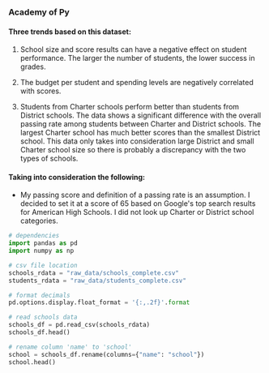 ### Academy of Py

#### Three trends based on this dataset:

1. School size and score results can have a negative effect on student performance. The larger the number of students, the lower success in grades.

2. The budget per student and spending levels are negatively correlated with scores.

3. Students from Charter schools perform better than students from District schools. The data shows a significant difference with the overall passing rate among students between Charter and District schools. The largest Charter school has much better scores than the smallest District school. This data only takes into consideration large District and small Charter school size so there is probably a discrepancy with the two types of schools.

#### Taking into consideration the following:
* My passing score and definition of a passing rate is an assumption. I decided to set it at a score of 65 based on Google's top search results for American High Schools. I did not look up Charter or District school categories. 

```python
# dependencies
import pandas as pd
import numpy as np
```


```python
# csv file location
schools_rdata = "raw_data/schools_complete.csv"
students_rdata = "raw_data/students_complete.csv"
```


```python
# format decimals
pd.options.display.float_format = '{:,.2f}'.format

# read schools data
schools_df = pd.read_csv(schools_rdata)
schools_df.head()

# rename column 'name' to 'school'
school = schools_df.rename(columns={"name": "school"})
school.head()
```

<div>
<!-- <style>
    .dataframe thead tr:only-child th {
        text-align: right;
    }

    .dataframe thead th {
        text-align: left;
    }

    .dataframe tbody tr th {
        vertical-align: top;
    }
</style> -->

<table border="1" class="dataframe">
  <thead>
    <tr style="text-align: right;">
      <th></th>
      <th>School ID</th>
      <th>school</th>
      <th>type</th>
      <th>size</th>
      <th>budget</th>
    </tr>
  </thead>
  <tbody>
    <tr>
      <th>0</th>
      <td>0</td>
      <td>Huang High School</td>
      <td>District</td>
      <td>2917</td>
      <td>1910635</td>
    </tr>
    <tr>
      <th>1</th>
      <td>1</td>
      <td>Figueroa High School</td>
      <td>District</td>
      <td>2949</td>
      <td>1884411</td>
    </tr>
    <tr>
      <th>2</th>
      <td>2</td>
      <td>Shelton High School</td>
      <td>Charter</td>
      <td>1761</td>
      <td>1056600</td>
    </tr>
    <tr>
      <th>3</th>
      <td>3</td>
      <td>Hernandez High School</td>
      <td>District</td>
      <td>4635</td>
      <td>3022020</td>
    </tr>
    <tr>
      <th>4</th>
      <td>4</td>
      <td>Griffin High School</td>
      <td>Charter</td>
      <td>1468</td>
      <td>917500</td>
    </tr>
  </tbody>
</table>
</div>




```python
# read students data
students_df = pd.read_csv(students_rdata)
students_df.head()
```




<div>
<style>
    .dataframe thead tr:only-child th {
        text-align: right;
    }

    .dataframe thead th {
        text-align: left;
    }

    .dataframe tbody tr th {
        vertical-align: top;
    }
</style>
<table border="1" class="dataframe">
  <thead>
    <tr style="text-align: right;">
      <th></th>
      <th>Student ID</th>
      <th>name</th>
      <th>gender</th>
      <th>grade</th>
      <th>school</th>
      <th>reading_score</th>
      <th>math_score</th>
    </tr>
  </thead>
  <tbody>
    <tr>
      <th>0</th>
      <td>0</td>
      <td>Paul Bradley</td>
      <td>M</td>
      <td>9th</td>
      <td>Huang High School</td>
      <td>66</td>
      <td>79</td>
    </tr>
    <tr>
      <th>1</th>
      <td>1</td>
      <td>Victor Smith</td>
      <td>M</td>
      <td>12th</td>
      <td>Huang High School</td>
      <td>94</td>
      <td>61</td>
    </tr>
    <tr>
      <th>2</th>
      <td>2</td>
      <td>Kevin Rodriguez</td>
      <td>M</td>
      <td>12th</td>
      <td>Huang High School</td>
      <td>90</td>
      <td>60</td>
    </tr>
    <tr>
      <th>3</th>
      <td>3</td>
      <td>Dr. Richard Scott</td>
      <td>M</td>
      <td>12th</td>
      <td>Huang High School</td>
      <td>67</td>
      <td>58</td>
    </tr>
    <tr>
      <th>4</th>
      <td>4</td>
      <td>Bonnie Ray</td>
      <td>F</td>
      <td>9th</td>
      <td>Huang High School</td>
      <td>97</td>
      <td>84</td>
    </tr>
  </tbody>
</table>
</div>




```python
# find totals for district:
school_list = students_df['school'].unique()
total_schools = len(school_list)
total_students = students_df['name'].count()
total_budget = schools_df['budget'].sum()

# find averages for scores:
ave_math_score=students_df['math_score'].mean()
ave_reading_score=students_df['reading_score'].mean()

# locate and count passing (i.e. better than 65, based on US high school data) scores
math_pass_df = students_df.loc[students_df["math_score"] >= 65, :]
math_pass_count = math_pass_df['math_score'].count()
reading_pass_df = students_df.loc[students_df["reading_score"] >= 65, :]
reading_pass_count = reading_pass_df['reading_score'].count()

# calculate percentages:
percent_pass_math = math_pass_count/total_students*100
percent_pass_reading = reading_pass_count/total_students*100
percent_pass_overall = (math_pass_count + reading_pass_count)/total_students*50

# build district summary dataframe:
district_breakdown = pd.DataFrame({"Total Schools": [total_schools],
                                   "Total Students": [total_students],
                                   "Total Budget": [total_budget],
                                   "Average Math Score": [ave_math_score],
                                   "Average Reading Score": [ave_reading_score],
                                   "% Passing Math":[percent_pass_math],
                                   "% Passing Reading":[percent_pass_reading],
                                   "% Overall Passing Rate": [percent_pass_overall]})
district_breakdown['Total Budget'] = district_breakdown['Total Budget'].map('${:,.2f}'.format)
district_breakdown=district_breakdown[['Total Schools','Total Students','Total Budget','Average Math Score', 'Average Reading Score','% Passing Math','% Passing Reading','% Overall Passing Rate']]

district_breakdown
```




<div>
<style>
    .dataframe thead tr:only-child th {
        text-align: right;
    }

    .dataframe thead th {
        text-align: left;
    }

    .dataframe tbody tr th {
        vertical-align: top;
    }
</style>
<table border="1" class="dataframe">
  <thead>
    <tr style="text-align: right;">
      <th></th>
      <th>Total Schools</th>
      <th>Total Students</th>
      <th>Total Budget</th>
      <th>Average Math Score</th>
      <th>Average Reading Score</th>
      <th>% Passing Math</th>
      <th>% Passing Reading</th>
      <th>% Overall Passing Rate</th>
    </tr>
  </thead>
  <tbody>
    <tr>
      <th>0</th>
      <td>15</td>
      <td>39170</td>
      <td>$24,649,428.00</td>
      <td>78.99</td>
      <td>81.88</td>
      <td>84.73</td>
      <td>96.20</td>
      <td>90.46</td>
    </tr>
  </tbody>
</table>
</div>




```python
# prepare schools df for merge with average students scores:
schools_df = schools_df.rename(index=str, columns={"name":"school"})
school_groups_df =students_df.groupby(["school"])
school_score_groups_df = school_groups_df[['school','math_score','reading_score']].mean().reset_index()

# merge schools data with average scores data:
aves_merge_df = pd.merge(school_score_groups_df, schools_df, on="school")

# find pass counts by school and merge with school summary df:
school_math_pass_group  = math_pass_df.groupby(["school"])
school_math_pass_df = school_math_pass_group[['math_score']].count().reset_index()
school_reading_pass_group  = reading_pass_df.groupby(["school"])
school_reading_pass_df = school_reading_pass_group[['reading_score']].count().reset_index()
pass_count_merge_df = pd.merge(aves_merge_df, school_math_pass_df, on="school")
pass_count_merge_df = pd.merge(pass_count_merge_df, school_reading_pass_df, on="school")

# complete per school summary with percentages columns and per student budgets:
pass_count_merge_df['% Passing Math'] = pass_count_merge_df['math_score_y']/pass_count_merge_df['size']*100
pass_count_merge_df['% Passing Reading'] = pass_count_merge_df['reading_score_y']/pass_count_merge_df['size']*100
pass_count_merge_df['% Overall Passing'] = (pass_count_merge_df['% Passing Math'] + pass_count_merge_df['% Passing Reading'])/2
pass_count_merge_df['Per Student Budget'] = pass_count_merge_df['budget']/pass_count_merge_df['size']

school_summary = pass_count_merge_df.rename(index=str, columns={"school":"School",'math_score_x':'Average Math Score',
                                                                'reading_score_x':'Average Reading Score','type':'School Type',
                                                                'size':'Total Students','budget':'Total Budget'})

school_summary = school_summary.drop(['math_score_y','reading_score_y','School ID'], axis = 1)
school_summary = school_summary[["School",'School Type','Total Students','Total Budget','Per Student Budget',
                                 'Average Math Score', 'Average Reading Score','% Passing Math',
                                 '% Passing Reading','% Overall Passing']]

school_summary = school_summary.set_index('School')
school_summary['Total Budget'] = school_summary['Total Budget'].map('${:,.2f}'.format)
school_summary['Per Student Budget'] = school_summary['Per Student Budget'].map('${:,.2f}'.format)
school_summary
```




<div>
<style>
    .dataframe thead tr:only-child th {
        text-align: right;
    }

    .dataframe thead th {
        text-align: left;
    }

    .dataframe tbody tr th {
        vertical-align: top;
    }
</style>
<table border="1" class="dataframe">
  <thead>
    <tr style="text-align: right;">
      <th></th>
      <th>School Type</th>
      <th>Total Students</th>
      <th>Total Budget</th>
      <th>Per Student Budget</th>
      <th>Average Math Score</th>
      <th>Average Reading Score</th>
      <th>% Passing Math</th>
      <th>% Passing Reading</th>
      <th>% Overall Passing</th>
    </tr>
    <tr>
      <th>School</th>
      <th></th>
      <th></th>
      <th></th>
      <th></th>
      <th></th>
      <th></th>
      <th></th>
      <th></th>
      <th></th>
    </tr>
  </thead>
  <tbody>
    <tr>
      <th>Bailey High School</th>
      <td>District</td>
      <td>4976</td>
      <td>$3,124,928.00</td>
      <td>$628.00</td>
      <td>77.05</td>
      <td>81.03</td>
      <td>77.91</td>
      <td>94.55</td>
      <td>86.23</td>
    </tr>
    <tr>
      <th>Cabrera High School</th>
      <td>Charter</td>
      <td>1858</td>
      <td>$1,081,356.00</td>
      <td>$582.00</td>
      <td>83.06</td>
      <td>83.98</td>
      <td>100.00</td>
      <td>100.00</td>
      <td>100.00</td>
    </tr>
    <tr>
      <th>Figueroa High School</th>
      <td>District</td>
      <td>2949</td>
      <td>$1,884,411.00</td>
      <td>$639.00</td>
      <td>76.71</td>
      <td>81.16</td>
      <td>77.18</td>
      <td>94.54</td>
      <td>85.86</td>
    </tr>
    <tr>
      <th>Ford High School</th>
      <td>District</td>
      <td>2739</td>
      <td>$1,763,916.00</td>
      <td>$644.00</td>
      <td>77.10</td>
      <td>80.75</td>
      <td>78.20</td>
      <td>93.87</td>
      <td>86.04</td>
    </tr>
    <tr>
      <th>Griffin High School</th>
      <td>Charter</td>
      <td>1468</td>
      <td>$917,500.00</td>
      <td>$625.00</td>
      <td>83.35</td>
      <td>83.82</td>
      <td>100.00</td>
      <td>100.00</td>
      <td>100.00</td>
    </tr>
    <tr>
      <th>Hernandez High School</th>
      <td>District</td>
      <td>4635</td>
      <td>$3,022,020.00</td>
      <td>$652.00</td>
      <td>77.29</td>
      <td>80.93</td>
      <td>77.73</td>
      <td>94.61</td>
      <td>86.17</td>
    </tr>
    <tr>
      <th>Holden High School</th>
      <td>Charter</td>
      <td>427</td>
      <td>$248,087.00</td>
      <td>$581.00</td>
      <td>83.80</td>
      <td>83.81</td>
      <td>100.00</td>
      <td>100.00</td>
      <td>100.00</td>
    </tr>
    <tr>
      <th>Huang High School</th>
      <td>District</td>
      <td>2917</td>
      <td>$1,910,635.00</td>
      <td>$655.00</td>
      <td>76.63</td>
      <td>81.18</td>
      <td>77.72</td>
      <td>94.48</td>
      <td>86.10</td>
    </tr>
    <tr>
      <th>Johnson High School</th>
      <td>District</td>
      <td>4761</td>
      <td>$3,094,650.00</td>
      <td>$650.00</td>
      <td>77.07</td>
      <td>80.97</td>
      <td>77.97</td>
      <td>94.48</td>
      <td>86.22</td>
    </tr>
    <tr>
      <th>Pena High School</th>
      <td>Charter</td>
      <td>962</td>
      <td>$585,858.00</td>
      <td>$609.00</td>
      <td>83.84</td>
      <td>84.04</td>
      <td>100.00</td>
      <td>100.00</td>
      <td>100.00</td>
    </tr>
    <tr>
      <th>Rodriguez High School</th>
      <td>District</td>
      <td>3999</td>
      <td>$2,547,363.00</td>
      <td>$637.00</td>
      <td>76.84</td>
      <td>80.74</td>
      <td>77.94</td>
      <td>94.62</td>
      <td>86.28</td>
    </tr>
    <tr>
      <th>Shelton High School</th>
      <td>Charter</td>
      <td>1761</td>
      <td>$1,056,600.00</td>
      <td>$600.00</td>
      <td>83.36</td>
      <td>83.73</td>
      <td>100.00</td>
      <td>100.00</td>
      <td>100.00</td>
    </tr>
    <tr>
      <th>Thomas High School</th>
      <td>Charter</td>
      <td>1635</td>
      <td>$1,043,130.00</td>
      <td>$638.00</td>
      <td>83.42</td>
      <td>83.85</td>
      <td>100.00</td>
      <td>100.00</td>
      <td>100.00</td>
    </tr>
    <tr>
      <th>Wilson High School</th>
      <td>Charter</td>
      <td>2283</td>
      <td>$1,319,574.00</td>
      <td>$578.00</td>
      <td>83.27</td>
      <td>83.99</td>
      <td>100.00</td>
      <td>100.00</td>
      <td>100.00</td>
    </tr>
    <tr>
      <th>Wright High School</th>
      <td>Charter</td>
      <td>1800</td>
      <td>$1,049,400.00</td>
      <td>$583.00</td>
      <td>83.68</td>
      <td>83.95</td>
      <td>100.00</td>
      <td>100.00</td>
      <td>100.00</td>
    </tr>
  </tbody>
</table>
</div>




```python
# extract the top performing schools
top_five_schools = school_summary.sort_values(by=["% Overall Passing"], ascending=False)
top_five_schools.head(5)
```




<div>
<style>
    .dataframe thead tr:only-child th {
        text-align: right;
    }

    .dataframe thead th {
        text-align: left;
    }

    .dataframe tbody tr th {
        vertical-align: top;
    }
</style>
<table border="1" class="dataframe">
  <thead>
    <tr style="text-align: right;">
      <th></th>
      <th>School Type</th>
      <th>Total Students</th>
      <th>Total Budget</th>
      <th>Per Student Budget</th>
      <th>Average Math Score</th>
      <th>Average Reading Score</th>
      <th>% Passing Math</th>
      <th>% Passing Reading</th>
      <th>% Overall Passing</th>
    </tr>
    <tr>
      <th>School</th>
      <th></th>
      <th></th>
      <th></th>
      <th></th>
      <th></th>
      <th></th>
      <th></th>
      <th></th>
      <th></th>
    </tr>
  </thead>
  <tbody>
    <tr>
      <th>Cabrera High School</th>
      <td>Charter</td>
      <td>1858</td>
      <td>$1,081,356.00</td>
      <td>$582.00</td>
      <td>83.06</td>
      <td>83.98</td>
      <td>100.00</td>
      <td>100.00</td>
      <td>100.00</td>
    </tr>
    <tr>
      <th>Griffin High School</th>
      <td>Charter</td>
      <td>1468</td>
      <td>$917,500.00</td>
      <td>$625.00</td>
      <td>83.35</td>
      <td>83.82</td>
      <td>100.00</td>
      <td>100.00</td>
      <td>100.00</td>
    </tr>
    <tr>
      <th>Holden High School</th>
      <td>Charter</td>
      <td>427</td>
      <td>$248,087.00</td>
      <td>$581.00</td>
      <td>83.80</td>
      <td>83.81</td>
      <td>100.00</td>
      <td>100.00</td>
      <td>100.00</td>
    </tr>
    <tr>
      <th>Pena High School</th>
      <td>Charter</td>
      <td>962</td>
      <td>$585,858.00</td>
      <td>$609.00</td>
      <td>83.84</td>
      <td>84.04</td>
      <td>100.00</td>
      <td>100.00</td>
      <td>100.00</td>
    </tr>
    <tr>
      <th>Shelton High School</th>
      <td>Charter</td>
      <td>1761</td>
      <td>$1,056,600.00</td>
      <td>$600.00</td>
      <td>83.36</td>
      <td>83.73</td>
      <td>100.00</td>
      <td>100.00</td>
      <td>100.00</td>
    </tr>
  </tbody>
</table>
</div>




```python
# lower five performing schools
lower_five_schools = top_five_schools.tail()
lower_five_schools = lower_five_schools.sort_values("% Overall Passing")
lower_five_schools
```




<div>
<style>
    .dataframe thead tr:only-child th {
        text-align: right;
    }

    .dataframe thead th {
        text-align: left;
    }

    .dataframe tbody tr th {
        vertical-align: top;
    }
</style>
<table border="1" class="dataframe">
  <thead>
    <tr style="text-align: right;">
      <th></th>
      <th>School Type</th>
      <th>Total Students</th>
      <th>Total Budget</th>
      <th>Per Student Budget</th>
      <th>Average Math Score</th>
      <th>Average Reading Score</th>
      <th>% Passing Math</th>
      <th>% Passing Reading</th>
      <th>% Overall Passing</th>
    </tr>
    <tr>
      <th>School</th>
      <th></th>
      <th></th>
      <th></th>
      <th></th>
      <th></th>
      <th></th>
      <th></th>
      <th></th>
      <th></th>
    </tr>
  </thead>
  <tbody>
    <tr>
      <th>Figueroa High School</th>
      <td>District</td>
      <td>2949</td>
      <td>$1,884,411.00</td>
      <td>$639.00</td>
      <td>76.71</td>
      <td>81.16</td>
      <td>77.18</td>
      <td>94.54</td>
      <td>85.86</td>
    </tr>
    <tr>
      <th>Ford High School</th>
      <td>District</td>
      <td>2739</td>
      <td>$1,763,916.00</td>
      <td>$644.00</td>
      <td>77.10</td>
      <td>80.75</td>
      <td>78.20</td>
      <td>93.87</td>
      <td>86.04</td>
    </tr>
    <tr>
      <th>Huang High School</th>
      <td>District</td>
      <td>2917</td>
      <td>$1,910,635.00</td>
      <td>$655.00</td>
      <td>76.63</td>
      <td>81.18</td>
      <td>77.72</td>
      <td>94.48</td>
      <td>86.10</td>
    </tr>
    <tr>
      <th>Hernandez High School</th>
      <td>District</td>
      <td>4635</td>
      <td>$3,022,020.00</td>
      <td>$652.00</td>
      <td>77.29</td>
      <td>80.93</td>
      <td>77.73</td>
      <td>94.61</td>
      <td>86.17</td>
    </tr>
    <tr>
      <th>Johnson High School</th>
      <td>District</td>
      <td>4761</td>
      <td>$3,094,650.00</td>
      <td>$650.00</td>
      <td>77.07</td>
      <td>80.97</td>
      <td>77.97</td>
      <td>94.48</td>
      <td>86.22</td>
    </tr>
  </tbody>
</table>
</div>




```python
# math scores by grade
twelfthgrade = students_df.loc[students_df["grade"] == "12th"].groupby("school")["math_score"].mean()
eleventhgrade = students_df.loc[students_df["grade"] == "11th"].groupby("school")["math_score"].mean()
tenthgrade = students_df.loc[students_df["grade"] == "10th"].groupby("school")["math_score"].mean()
ninthgrade = students_df.loc[students_df["grade"] == "9th"].groupby("school")["math_score"].mean()

math_scores = pd.DataFrame({
        "9th": ninthgrade,
        "10th": tenthgrade,
        "11th": eleventhgrade,
        "12th": twelfthgrade
})

math_scores = math_scores[["9th", "10th", "11th", "12th"]]
math_scores.index.name = " "
math_scores
```




<div>
<style>
    .dataframe thead tr:only-child th {
        text-align: right;
    }

    .dataframe thead th {
        text-align: left;
    }

    .dataframe tbody tr th {
        vertical-align: top;
    }
</style>
<table border="1" class="dataframe">
  <thead>
    <tr style="text-align: right;">
      <th></th>
      <th>9th</th>
      <th>10th</th>
      <th>11th</th>
      <th>12th</th>
    </tr>
    <tr>
      <th></th>
      <th></th>
      <th></th>
      <th></th>
      <th></th>
    </tr>
  </thead>
  <tbody>
    <tr>
      <th>Bailey High School</th>
      <td>77.08</td>
      <td>77.00</td>
      <td>77.52</td>
      <td>76.49</td>
    </tr>
    <tr>
      <th>Cabrera High School</th>
      <td>83.09</td>
      <td>83.15</td>
      <td>82.77</td>
      <td>83.28</td>
    </tr>
    <tr>
      <th>Figueroa High School</th>
      <td>76.40</td>
      <td>76.54</td>
      <td>76.88</td>
      <td>77.15</td>
    </tr>
    <tr>
      <th>Ford High School</th>
      <td>77.36</td>
      <td>77.67</td>
      <td>76.92</td>
      <td>76.18</td>
    </tr>
    <tr>
      <th>Griffin High School</th>
      <td>82.04</td>
      <td>84.23</td>
      <td>83.84</td>
      <td>83.36</td>
    </tr>
    <tr>
      <th>Hernandez High School</th>
      <td>77.44</td>
      <td>77.34</td>
      <td>77.14</td>
      <td>77.19</td>
    </tr>
    <tr>
      <th>Holden High School</th>
      <td>83.79</td>
      <td>83.43</td>
      <td>85.00</td>
      <td>82.86</td>
    </tr>
    <tr>
      <th>Huang High School</th>
      <td>77.03</td>
      <td>75.91</td>
      <td>76.45</td>
      <td>77.23</td>
    </tr>
    <tr>
      <th>Johnson High School</th>
      <td>77.19</td>
      <td>76.69</td>
      <td>77.49</td>
      <td>76.86</td>
    </tr>
    <tr>
      <th>Pena High School</th>
      <td>83.63</td>
      <td>83.37</td>
      <td>84.33</td>
      <td>84.12</td>
    </tr>
    <tr>
      <th>Rodriguez High School</th>
      <td>76.86</td>
      <td>76.61</td>
      <td>76.40</td>
      <td>77.69</td>
    </tr>
    <tr>
      <th>Shelton High School</th>
      <td>83.42</td>
      <td>82.92</td>
      <td>83.38</td>
      <td>83.78</td>
    </tr>
    <tr>
      <th>Thomas High School</th>
      <td>83.59</td>
      <td>83.09</td>
      <td>83.50</td>
      <td>83.50</td>
    </tr>
    <tr>
      <th>Wilson High School</th>
      <td>83.09</td>
      <td>83.72</td>
      <td>83.20</td>
      <td>83.04</td>
    </tr>
    <tr>
      <th>Wright High School</th>
      <td>83.26</td>
      <td>84.01</td>
      <td>83.84</td>
      <td>83.64</td>
    </tr>
  </tbody>
</table>
</div>




```python
# reading scores by grade
twelfthgrade = students_df.loc[students_df["grade"] == "12th"].groupby("school")["reading_score"].mean()
eleventhgrade = students_df.loc[students_df["grade"] == "11th"].groupby("school")["reading_score"].mean()
tenthgrade = students_df.loc[students_df["grade"] == "10th"].groupby("school")["reading_score"].mean()
ninthgrade = students_df.loc[students_df["grade"] == "9th"].groupby("school")["reading_score"].mean()

reading_scores = pd.DataFrame({
        "9th": ninthgrade,
        "10th": tenthgrade,
        "11th": eleventhgrade,
        "12th": twelfthgrade
})

reading_scores = reading_scores[["9th", "10th", "11th", "12th"]]
reading_scores.index.name = " "
reading_scores
```




<div>
<style>
    .dataframe thead tr:only-child th {
        text-align: right;
    }

    .dataframe thead th {
        text-align: left;
    }

    .dataframe tbody tr th {
        vertical-align: top;
    }
</style>
<table border="1" class="dataframe">
  <thead>
    <tr style="text-align: right;">
      <th></th>
      <th>9th</th>
      <th>10th</th>
      <th>11th</th>
      <th>12th</th>
    </tr>
    <tr>
      <th></th>
      <th></th>
      <th></th>
      <th></th>
      <th></th>
    </tr>
  </thead>
  <tbody>
    <tr>
      <th>Bailey High School</th>
      <td>81.30</td>
      <td>80.91</td>
      <td>80.95</td>
      <td>80.91</td>
    </tr>
    <tr>
      <th>Cabrera High School</th>
      <td>83.68</td>
      <td>84.25</td>
      <td>83.79</td>
      <td>84.29</td>
    </tr>
    <tr>
      <th>Figueroa High School</th>
      <td>81.20</td>
      <td>81.41</td>
      <td>80.64</td>
      <td>81.38</td>
    </tr>
    <tr>
      <th>Ford High School</th>
      <td>80.63</td>
      <td>81.26</td>
      <td>80.40</td>
      <td>80.66</td>
    </tr>
    <tr>
      <th>Griffin High School</th>
      <td>83.37</td>
      <td>83.71</td>
      <td>84.29</td>
      <td>84.01</td>
    </tr>
    <tr>
      <th>Hernandez High School</th>
      <td>80.87</td>
      <td>80.66</td>
      <td>81.40</td>
      <td>80.86</td>
    </tr>
    <tr>
      <th>Holden High School</th>
      <td>83.68</td>
      <td>83.32</td>
      <td>83.82</td>
      <td>84.70</td>
    </tr>
    <tr>
      <th>Huang High School</th>
      <td>81.29</td>
      <td>81.51</td>
      <td>81.42</td>
      <td>80.31</td>
    </tr>
    <tr>
      <th>Johnson High School</th>
      <td>81.26</td>
      <td>80.77</td>
      <td>80.62</td>
      <td>81.23</td>
    </tr>
    <tr>
      <th>Pena High School</th>
      <td>83.81</td>
      <td>83.61</td>
      <td>84.34</td>
      <td>84.59</td>
    </tr>
    <tr>
      <th>Rodriguez High School</th>
      <td>80.99</td>
      <td>80.63</td>
      <td>80.86</td>
      <td>80.38</td>
    </tr>
    <tr>
      <th>Shelton High School</th>
      <td>84.12</td>
      <td>83.44</td>
      <td>84.37</td>
      <td>82.78</td>
    </tr>
    <tr>
      <th>Thomas High School</th>
      <td>83.73</td>
      <td>84.25</td>
      <td>83.59</td>
      <td>83.83</td>
    </tr>
    <tr>
      <th>Wilson High School</th>
      <td>83.94</td>
      <td>84.02</td>
      <td>83.76</td>
      <td>84.32</td>
    </tr>
    <tr>
      <th>Wright High School</th>
      <td>83.83</td>
      <td>83.81</td>
      <td>84.16</td>
      <td>84.07</td>
    </tr>
  </tbody>
</table>
</div>




```python
# compare results based on per student spending:
spend_bins = [0, 580, 605, 630, 655]
spend_labels = ["Less than $580", "Medium $580-605", "Average $605-630", "Above Average $630-655"]
spend_categories = pd.cut(pass_count_merge_df["Per Student Budget"], spend_bins, labels=spend_labels)

breakdown_by_spending_df = pd.DataFrame({'Spend Level':spend_categories,
                                        'Average Math Score':aves_merge_df['math_score'],                                       
                                        'Average Reading Score':aves_merge_df['reading_score'],
                                        '% Passing Math':pass_count_merge_df['% Passing Math'], 
                                        '% Passing Reading':pass_count_merge_df['% Passing Reading'],
                                        'Overall Passing Rate':pass_count_merge_df['% Overall Passing']})

breakdown_by_spending_df.sort_values('Spend Level')
grouped_breakdown_by_spending_df = breakdown_by_spending_df.groupby(['Spend Level'])

spending_per_student = grouped_breakdown_by_spending_df.mean()
spending_per_student = spending_per_student[['Average Math Score', 'Average Reading Score', '% Passing Math',
                                             '% Passing Reading', 'Overall Passing Rate']]
spending_per_student
```




<div>
<style>
    .dataframe thead tr:only-child th {
        text-align: right;
    }

    .dataframe thead th {
        text-align: left;
    }

    .dataframe tbody tr th {
        vertical-align: top;
    }
</style>
<table border="1" class="dataframe">
  <thead>
    <tr style="text-align: right;">
      <th></th>
      <th>Average Math Score</th>
      <th>Average Reading Score</th>
      <th>% Passing Math</th>
      <th>% Passing Reading</th>
      <th>Overall Passing Rate</th>
    </tr>
    <tr>
      <th>Spend Level</th>
      <th></th>
      <th></th>
      <th></th>
      <th></th>
      <th></th>
    </tr>
  </thead>
  <tbody>
    <tr>
      <th>Less than $580</th>
      <td>83.27</td>
      <td>83.99</td>
      <td>100.00</td>
      <td>100.00</td>
      <td>100.00</td>
    </tr>
    <tr>
      <th>Medium $580-605</th>
      <td>83.48</td>
      <td>83.87</td>
      <td>100.00</td>
      <td>100.00</td>
      <td>100.00</td>
    </tr>
    <tr>
      <th>Average $605-630</th>
      <td>81.41</td>
      <td>82.97</td>
      <td>92.64</td>
      <td>98.18</td>
      <td>95.41</td>
    </tr>
    <tr>
      <th>Above Average $630-655</th>
      <td>77.87</td>
      <td>81.37</td>
      <td>80.96</td>
      <td>95.23</td>
      <td>88.10</td>
    </tr>
  </tbody>
</table>
</div>




```python
# scores by school size
school_size_bins = [0, 500, 2750, 5000]
school_size_labels = ["Small (<500)", "Medium (500-2750)", "Large (2750-5000)"]
school_size_categories = pd.cut(pass_count_merge_df["size"], school_size_bins, labels=school_size_labels)

breakdown_by_size_df = pd.DataFrame({'School Size':school_size_categories,
                                        'Average Math Score':aves_merge_df['math_score'],                                       
                                        'Average Reading Score':aves_merge_df['reading_score'],
                                        '% Passing Math':pass_count_merge_df['% Passing Math'], 
                                        '% Passing Reading':pass_count_merge_df['% Passing Reading'],
                                        'Overall Passing Rate':pass_count_merge_df['% Overall Passing']})

grouped_breakdown_by_size_df = breakdown_by_size_df.groupby(['School Size'])

size_comparison = grouped_breakdown_by_size_df.mean()
size_comparison = size_comparison[['Average Math Score', 'Average Reading Score', '% Passing Math',
                                   '% Passing Reading', 'Overall Passing Rate']]
size_comparison
```




<div>
<style>
    .dataframe thead tr:only-child th {
        text-align: right;
    }

    .dataframe thead th {
        text-align: left;
    }

    .dataframe tbody tr th {
        vertical-align: top;
    }
</style>
<table border="1" class="dataframe">
  <thead>
    <tr style="text-align: right;">
      <th></th>
      <th>Average Math Score</th>
      <th>Average Reading Score</th>
      <th>% Passing Math</th>
      <th>% Passing Reading</th>
      <th>Overall Passing Rate</th>
    </tr>
    <tr>
      <th>School Size</th>
      <th></th>
      <th></th>
      <th></th>
      <th></th>
      <th></th>
    </tr>
  </thead>
  <tbody>
    <tr>
      <th>Small (&lt;500)</th>
      <td>83.80</td>
      <td>83.81</td>
      <td>100.00</td>
      <td>100.00</td>
      <td>100.00</td>
    </tr>
    <tr>
      <th>Medium (500-2750)</th>
      <td>82.64</td>
      <td>83.51</td>
      <td>97.28</td>
      <td>99.23</td>
      <td>98.25</td>
    </tr>
    <tr>
      <th>Large(2750-5000)</th>
      <td>76.93</td>
      <td>81.00</td>
      <td>77.74</td>
      <td>94.55</td>
      <td>86.14</td>
    </tr>
  </tbody>
</table>
</div>




```python
# scores by school type (District/Charter)
school_types = schools_df[['type','school']]
calcs_by_type_df = pd.DataFrame({'school':aves_merge_df['school'],
                                        'Average Math Score':aves_merge_df['math_score'],                                       
                                        'Average Reading Score':aves_merge_df['reading_score'],
                                        '% Passing Math':pass_count_merge_df['% Passing Math'], 
                                        '% Passing Reading':pass_count_merge_df['% Passing Reading'],
                                        'Overall Passing Rate':pass_count_merge_df['% Overall Passing']})
breakdown_by_type_df = pd.merge(calcs_by_type_df, school_types,on='school')
breakdown_by_type_df = breakdown_by_type_df.rename(index=str, columns={"type":"Type"})

grouped_breakdown_by_type_df = breakdown_by_type_df.groupby(['Type'])

chart_vs_dist_df = grouped_breakdown_by_type_df.mean()
chart_vs_dist_df = chart_vs_dist_df[['Average Math Score', 'Average Reading Score','% Passing Math',
                                     '% Passing Reading','Overall Passing Rate']]
chart_vs_dist_df
```




<div>
<style>
    .dataframe thead tr:only-child th {
        text-align: right;
    }

    .dataframe thead th {
        text-align: left;
    }

    .dataframe tbody tr th {
        vertical-align: top;
    }
</style>
<table border="1" class="dataframe">
  <thead>
    <tr style="text-align: right;">
      <th></th>
      <th>Average Math Score</th>
      <th>Average Reading Score</th>
      <th>% Passing Math</th>
      <th>% Passing Reading</th>
      <th>Overall Passing Rate</th>
    </tr>
    <tr>
      <th>Type</th>
      <th></th>
      <th></th>
      <th></th>
      <th></th>
      <th></th>
    </tr>
  </thead>
  <tbody>
    <tr>
      <th>Charter</th>
      <td>83.47</td>
      <td>83.90</td>
      <td>100.00</td>
      <td>100.00</td>
      <td>100.00</td>
    </tr>
    <tr>
      <th>District</th>
      <td>76.96</td>
      <td>80.97</td>
      <td>77.81</td>
      <td>94.45</td>
      <td>86.13</td>
    </tr>
  </tbody>
</table>
</div>




```python

```
